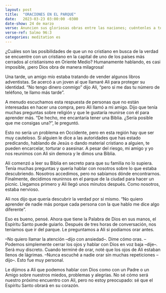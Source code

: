 ```yaml
---
layout: post
title:  "ORACIONES EN EL PARQUE"
date:   2023-03-23 03:00:00 -0300
date-show: 24 de marzo
verse: Anuncien sus gloriosas obras entre las naciones; cuéntenles a todos las cosas asombrosas que él hace
verse-ref: Salmo 96:3
categories: meditation es
---
```


¿Cuáles son las posibilidades de que un no cristiano en busca de la verdad se encuentre con un cristiano en la capital de uno de los países más cerrados al cristianismo en Oriente Medio? Humanamente hablando, es casi imposible, ¡pero Dios obra de manera milagrosa!

Una tarde, un amigo mío estaba tratando de vender algunos libros adventistas. Se acercó a un joven al que llamaré Ali para proteger su identidad. “No tengo dinero conmigo” dijo Ali, “pero si me das tu número de teléfono, te llamo más tarde”.

A menudo escuchamos esta respuesta de personas que no están interesadas en hacer una compra, pero Ali llamó a mi amigo. Dijo que tenía muchas preguntas sobre religión y que le gustaría reunirse con él para aprender más. “De hecho, me encantaría tener una Biblia. ¿Sería posible que me consigas una?”, le preguntó.

Esto no sería un problema en Occidente, pero en esta región hay que ser muy cauteloso. Si alguien le dice a las autoridades que has estado predicando, hablando de Jesús o dando material cristiano a alguien, te pueden encarcelar, torturar o asesinar. A pesar del riesgo, mi amigo y yo nos reunimos con Ali sin demora y le dimos una Biblia.

Ali comenzó a leer su Biblia en secreto para que su familia no lo supiera. Tenía muchas preguntas y quería hablar con nosotros sobre lo que estaba descubriendo. Nosotros accedimos, pero no sabíamos dónde encontrarnos. Finalmente, decidimos reunirnos en el parque de la ciudad para hacer un picnic. Llegamos primero y Ali llegó unos minutos después. Como nosotros, estaba nervioso.

Ali nos dijo que quería descubrir la verdad por sí mismo. “No quiero aprender de nadie más porque cada persona con la que hablo me dice algo diferente”.

Eso es bueno, pensé. Ahora que tiene la Palabra de Dios en sus manos, el Espíritu Santo puede guiarlo. Después de tres horas de conversación, nos teníamos que ir del parque. Le preguntamos a Ali si podíamos orar antes.

–No quiero llamar la atención –dijo con ansiedad–. Dime cómo oras.
–Podemos simplemente cerrar los ojos y hablar con Dios en voz baja –dije–. Será muy discreto.
Cuando terminé de orar, noté que los ojos de Ali estaban llenos de lágrimas.
–Nunca escuché a nadie orar sin muchas repeticiones –dijo–. Esto fue muy personal.

Le dijimos a Ali que podemos hablar con Dios como con un Padre o un Amigo sobre nuestros miedos, problemas y alegrías. No sé cómo será nuestro próximo encuentro con Ali, pero no estoy preocupado: sé que el Espíritu Santo obrará en su corazón.
